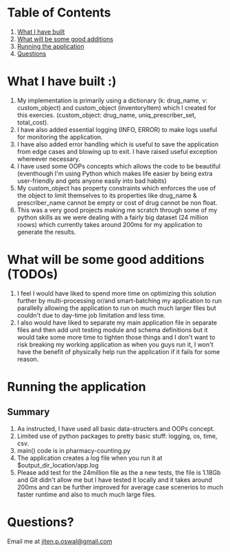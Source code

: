 
# Table of Contents
1. [What I have built](README.md#what-i-have-built-)
2. [What will be some good additions](README.md#what-will-be-some-good-additions-todos)
3. [Running the application](README.md#running-the-application)
4. [Questions](README.md#questions)

# What I have built :)

1. My implementation is primarily using a dictionary (k: drug_name, v: custom_object) and custom_object (inventoryItem) which I created for this exercies. (custom_object: drug_name, uniq_prescriber_set, total_cost).
2. I have also added essential logging (INFO, ERROR) to make logs useful for monitoring the application. 
3. I have also added error handling which is useful to save the application from edge cases and blowing up to exit. I have raised useful exception whereever necessary. 
4. I have used some OOPs concepts which allows the code to be beautiful (eventhough I'm using Python which makes life easier by being extra user-friendly and gets anyone easily into bad habits)
5. My custom_object has property constraints which enforces the use of the object to limit themselves to its properties like drug_name & prescriber_name cannot be empty or cost of drug cannot be non float.
6. This was a very good projects making me scratch through some of my python skills as we were dealing with a fairly big dataset (24 million roows) which currently takes around 200ms for my application to generate the results.

# What will be some good additions (TODOs)

1. I feel I would have liked to spend more time on optimizing this solution further by multi-processing or/and smart-batching my application to run parallelly allowing the application to run on much much larger files but couldn't due to day-time job limitation and less time.
2. I also would have liked to separate my main application file in separate files and then add unit testing module and schema definitions but it would take some more time to tighten those things and I don't want to risk breaking my working application as when you guys run it, I won't have the benefit of physically help run the application if it fails for some reason. 

# Running the application

## Summary

1. As instructed, I have used all basic data-structers and OOPs concept. 
2. Limited use of python packages to pretty basic stuff: logging, os, time, csv. 
3. main() code is in pharmacy-counting.py
4. The application creates a log file when you run it at $output_dir_location/app.log
5. Please add test for the 24million file as the a new tests, the file is 1.18Gb and Git didn't allow me but I have tested it locally and it takes around 200ms and can be further improved for average case scenerios to much faster runtime and also to much much large files.

# Questions?
Email me at jiten.p.oswal@gmail.com
